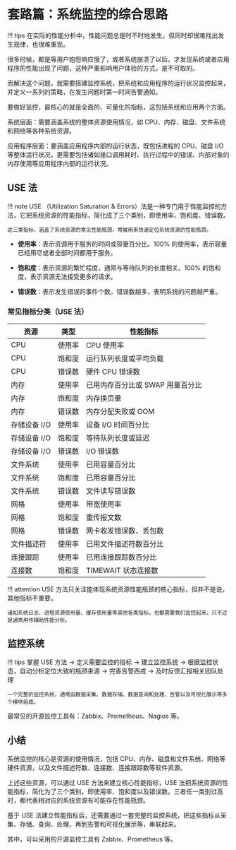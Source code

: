 # 套路篇：系统监控的综合思路

!!! tips
    在实际的性能分析中，性能问题总是时不时地发生，但同时却很难找出发生规律，也很难重现。

很多时候，都是等用户抱怨响应慢了，或者系统崩溃了以后，才发现系统或者应用程序的性能出现了问题，这种严重影响用户体验的方式，是不可取的。

而解决这个问题，就需要搭建监控系统，把系统和应用程序的运行状况监控起来，并定义一系列的策略，在发生问题时第一时间告警通知。

要做好监控，最核心的就是全面的、可量化的指标，这包括系统和应用两个方面。

系统层面：需要涵盖系统的整体资源使用情况，如 CPU、内存、磁盘、文件系统和网络等各种系统资源。

应用程序层面：要涵盖应用程序内部的运行状态，既包括进程的 CPU、磁盘 I/O 等整体运行状况，更需要包括诸如接口调用耗时、执行过程中的错误、内部对象的内存使用等应用程序内部的运行状况。

## USE 法

!!! note
    USE （Utilization Saturation & Errors）法是一种专门用于性能监控的方法，它把系统资源的性能指标，简化成了三个类别，即使用率、饱和度、错误数。

    这三类指标，涵盖了系统资源的常见性能瓶颈，常被用来快速定位系统资源的性能瓶颈。

- **使用率**：表示资源用于服务的时间或容量百分比。100% 的使用率，表示容量已经用尽或者全部时间都用于服务。

- **饱和度**：表示资源的繁忙程度，通常与等待队列的长度相关。100% 的饱和度，表示资源无法接受更多的请求。

- **错误数**：表示发生错误的事件个数。错误数越多，表明系统的问题越严重。
  
### 常见指标分类（USE 法）

| 资源         | 类型   | 性能指标                         |
| ------------ | ------ | -------------------------------- |
| CPU          | 使用率 | CPU 使用率                       |
| CPU          | 饱和度 | 运行队列长度或平均负载           |
| CPU          | 错误数 | 硬件 CPU 错误数                  |
| 内存         | 使用率 | 已用内存百分比或 SWAP 用量百分比 |
| 内存         | 饱和度 | 内存换页量                       |
| 内存         | 错误数 | 内存分配失败或 OOM               |
| 存储设备 I/O | 使用率 | 设备 I/O 时间百分比              |
| 存储设备 I/O | 饱和度 | 等待队列长度或延迟               |
| 存储设备 I/O | 错误数 | I/O 错误数                       |
| 文件系统     | 使用率 | 已用容量百分比                   |
| 文件系统     | 饱和度 | 已用容量百分比                   |
| 文件系统     | 错误数 | 文件读写错误数                   |
| 网格         | 使用率 | 带宽使用率                       |
| 网格         | 饱和度 | 重传报文数                       |
| 网格         | 错误数 | 网卡收发错误数、丢包数           |
| 文件描述符   | 使用率 | 已用文件描述符数百分比           |
| 连接跟踪     | 使用率 | 已用连接跟踪数百分比             |
| 连接数       | 饱和度 | TIMEWAIT 状态连接数              |

!!! attention
    USE 方法只关注能体现系统资源性能瓶颈的核心指标，但并不是说，其他指标不重要。
    
    诸如系统日志、进程资源使用量、缓存使用量等其他各类指标，也都需要我们监控起来，只不过是通常用作辅助性能分析。

## 监控系统

!!! tips
    掌握 USE 方法 -> 定义需要监控的指标 -> 建立监控系统 -> 根据监控状态，自动分析定位大致的瓶颈来源 -> 完善告警西戎 -> 及时反馈汇报相关团队处理

    一个完整的监控系统，通常由数据采集、数据存储、数据查询和处理、告警以及可视化展示等多个模块组成。  

最常见的开源监控工具有：Zabbix、Prometheus、Nagios 等。

## 小结

系统监控的核心是资源的使用情况，包括 CPU、内存、磁盘和文件系统、网络等硬件资源，以及文件描述符数、连接数、连接跟踪数等软件资源。

上述这些资源，可以通过 USE 方法来建立核心性能指标，USE 法把系统资源的性能指标，简化为了三个类别，即使用率、饱和度以及错误数。三者任一类别过高时，都代表相对应的系统资源有可能存在性能瓶颈。

基于 USE 法建立性能指标后，还需要通过一套完整的监控系统，把这些指标从采集、存储、查询、处理，再到告警和可视化展示等，串联起来。

其中，可以采用的开源监控工具有 Zabbix、Prometheus 等。
